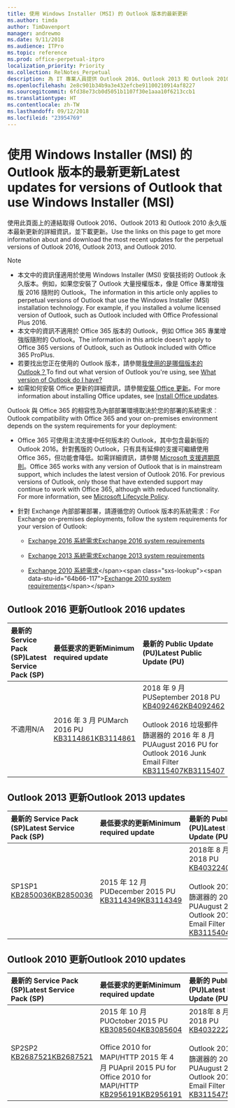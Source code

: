 ```yaml
---
title: 使用 Windows Installer (MSI) 的 Outlook 版本的最新更新
ms.author: timda
author: TimDavenport
manager: andrewmo
ms.date: 9/11/2018
ms.audience: ITPro
ms.topic: reference
ms.prod: office-perpetual-itpro
localization_priority: Priority
ms.collection: RelNotes_Perpetual
description: 為 IT 專業人員提供 Outlook 2016、Outlook 2013 和 Outlook 2010 永久版本的最新更新資訊連結
ms.openlocfilehash: 2e8c901b34b9a3e432efcbe91100210914af8227
ms.sourcegitcommit: 6fd38e73cb0d5051b1107f30e1aaa10f6213ccb1
ms.translationtype: HT
ms.contentlocale: zh-TW
ms.lasthandoff: 09/12/2018
ms.locfileid: "23954769"
---
```

# <a name="latest-updates-for-versions-of-outlook-that-use-windows-installer-msi"></a><span data-ttu-id="64b66-103">使用 Windows Installer (MSI) 的 Outlook 版本的最新更新</span><span class="sxs-lookup"><span data-stu-id="64b66-103">Latest updates for versions of Outlook that use Windows Installer (MSI)</span></span>

<span data-ttu-id="64b66-104">使用此頁面上的連結取得 Outlook 2016、Outlook 2013 和 Outlook 2010 永久版本最新更新的詳細資訊，並下載更新。</span><span class="sxs-lookup"><span data-stu-id="64b66-104">Use the links on this page to get more information about and download the most recent updates for the perpetual versions of Outlook 2016, Outlook 2013, and Outlook 2010.</span></span>
  
> [!NOTE]
> - <span data-ttu-id="64b66-p101">本文中的資訊僅適用於使用 Windows Installer (MSI) 安裝技術的 Outlook 永久版本。例如，如果您安裝了 Outlook 大量授權版本，像是 Office 專業增強版 2016 隨附的 Outlook。</span><span class="sxs-lookup"><span data-stu-id="64b66-p101">The information in this article only applies to perpetual versions of Outlook that use the Windows Installer (MSI) installation technology. For example, if you installed a volume licensed version of Outlook, such as Outlook included with Office Professional Plus 2016.</span></span>
> - <span data-ttu-id="64b66-107">本文中的資訊不適用於 Office 365 版本的 Outlook，例如 Office 365 專業增強版隨附的 Outlook。</span><span class="sxs-lookup"><span data-stu-id="64b66-107">The information in this article doesn't apply to Office 365 versions of Outlook, such as Outlook included with Office 365 ProPlus.</span></span>
> - <span data-ttu-id="64b66-108">若要找出您正在使用的 Outlook 版本，請參閱[我使用的是哪個版本的 Outlook？](https://support.office.com/article/b3a9568c-edb5-42b9-9825-d48d82b2257c)</span><span class="sxs-lookup"><span data-stu-id="64b66-108">To find out what version of Outlook you're using, see [What version of Outlook do I have?](https://support.office.com/article/b3a9568c-edb5-42b9-9825-d48d82b2257c)</span></span>
> - <span data-ttu-id="64b66-109">如需如何安裝 Office 更新的詳細資訊，請參閱[安裝 Office 更新](https://support.office.com/article/2ab296f3-7f03-43a2-8e50-46de917611c5)。</span><span class="sxs-lookup"><span data-stu-id="64b66-109">For more information about installing Office updates, see [Install Office updates](https://support.office.com/article/2ab296f3-7f03-43a2-8e50-46de917611c5).</span></span> 
  
<span data-ttu-id="64b66-110">Outlook 與 Office 365 的相容性及內部部署環境取決於您的部署的系統需求︰</span><span class="sxs-lookup"><span data-stu-id="64b66-110">Outlook compatibility with Office 365 and your on-premises environment depends on the system requirements for your deployment:</span></span>
  
- <span data-ttu-id="64b66-p102">Office 365 可使用主流支援中任何版本的 Outlook，其中包含最新版的 Outlook 2016。針對舊版的 Outlook，只有具有延伸的支援可繼續使用 Office 365，但功能會降低。如需詳細資訊，請參閱 [Microsoft 支援週期原則](https://support.microsoft.com/lifecycle)。</span><span class="sxs-lookup"><span data-stu-id="64b66-p102">Office 365 works with any version of Outlook that is in mainstream support, which includes the latest version of Outlook 2016. For previous versions of Outlook, only those that have extended support may continue to work with Office 365, although with reduced functionality. For more information, see [Microsoft Lifecycle Policy](https://support.microsoft.com/lifecycle).</span></span>
    
- <span data-ttu-id="64b66-114">針對 Exchange 內部部署部署，請遵循您的 Outlook 版本的系統需求︰</span><span class="sxs-lookup"><span data-stu-id="64b66-114">For Exchange on-premises deployments, follow the system requirements for your version of Outlook:</span></span>
    
  - [<span data-ttu-id="64b66-115">Exchange 2016 系統需求</span><span class="sxs-lookup"><span data-stu-id="64b66-115">Exchange 2016 system requirements</span></span>](https://docs.microsoft.com/Exchange/plan-and-deploy/system-requirements)
    
  - [<span data-ttu-id="64b66-116">Exchange 2013 系統需求</span><span class="sxs-lookup"><span data-stu-id="64b66-116">Exchange 2013 system requirements</span></span>](https://technet.microsoft.com/en-us/library/aa996719%28v=exchg.150%29.aspx)
    
  - <span data-ttu-id="64b66-117">[Exchange 2010 系統需求](https://docs.microsoft.com/previous-versions/office/exchange-server-2010/aa996719(v=exchg.141))</span><span class="sxs-lookup"><span data-stu-id="64b66-117">[Exchange 2010 system requirements](https://docs.microsoft.com/previous-versions/office/exchange-server-2010/aa996719(v=exchg.141))</span></span>

   
## <a name="outlook-2016-updates"></a><span data-ttu-id="64b66-118">Outlook 2016 更新</span><span class="sxs-lookup"><span data-stu-id="64b66-118">Outlook 2016 updates</span></span>

|<span data-ttu-id="64b66-119">**最新的 Service Pack (SP)**</span><span class="sxs-lookup"><span data-stu-id="64b66-119">**Latest Service Pack (SP)**</span></span>|<span data-ttu-id="64b66-120">**最低要求的更新**</span><span class="sxs-lookup"><span data-stu-id="64b66-120">**Minimum required update**</span></span>|<span data-ttu-id="64b66-121">**最新的 Public Update (PU)**</span><span class="sxs-lookup"><span data-stu-id="64b66-121">**Latest Public Update (PU)**</span></span>|
|:-----|:-----|:-----|
|<span data-ttu-id="64b66-122">不適用</span><span class="sxs-lookup"><span data-stu-id="64b66-122">N/A</span></span>  <br/> |<span data-ttu-id="64b66-123">2016 年 3 月 PU</span><span class="sxs-lookup"><span data-stu-id="64b66-123">March 2016 PU</span></span> <br/>[<span data-ttu-id="64b66-124">KB3114861</span><span class="sxs-lookup"><span data-stu-id="64b66-124">KB3114861</span></span>](https://support.microsoft.com/help/3114861) <br/> |<span data-ttu-id="64b66-125">2018 年 9 月 PU</span><span class="sxs-lookup"><span data-stu-id="64b66-125">September 2018 PU</span></span> <br/>[<span data-ttu-id="64b66-126">KB4092462</span><span class="sxs-lookup"><span data-stu-id="64b66-126">KB4092462</span></span>](https://support.microsoft.com/en-us/help/4092462) <br/><br/> <span data-ttu-id="64b66-127">Outlook 2016 垃圾郵件篩選器的 2016 年 8 月 PU</span><span class="sxs-lookup"><span data-stu-id="64b66-127">August 2016 PU for Outlook 2016 Junk Email Filter</span></span>  <br/>[<span data-ttu-id="64b66-128">KB3115407</span><span class="sxs-lookup"><span data-stu-id="64b66-128">KB3115407</span></span>](https://support.microsoft.com/help/3115407) <br/> |
   
## <a name="outlook-2013-updates"></a><span data-ttu-id="64b66-129">Outlook 2013 更新</span><span class="sxs-lookup"><span data-stu-id="64b66-129">Outlook 2013 updates</span></span>

|<span data-ttu-id="64b66-130">**最新的 Service Pack (SP)**</span><span class="sxs-lookup"><span data-stu-id="64b66-130">**Latest Service Pack (SP)**</span></span>|<span data-ttu-id="64b66-131">**最低要求的更新**</span><span class="sxs-lookup"><span data-stu-id="64b66-131">**Minimum required update**</span></span>|<span data-ttu-id="64b66-132">**最新的 Public Update (PU)**</span><span class="sxs-lookup"><span data-stu-id="64b66-132">**Latest Public Update (PU)**</span></span>|
|:-----|:-----|:-----|
|<span data-ttu-id="64b66-133">SP1</span><span class="sxs-lookup"><span data-stu-id="64b66-133">SP1</span></span>  <br/>[<span data-ttu-id="64b66-134">KB2850036</span><span class="sxs-lookup"><span data-stu-id="64b66-134">KB2850036</span></span>](https://go.microsoft.com/fwlink/p/?LinkId=512538) <br/> |<span data-ttu-id="64b66-135">2015 年 12 月 PU</span><span class="sxs-lookup"><span data-stu-id="64b66-135">December 2015 PU</span></span> <br/>[<span data-ttu-id="64b66-136">KB3114349</span><span class="sxs-lookup"><span data-stu-id="64b66-136">KB3114349</span></span>](https://support.microsoft.com/kb/3114349) <br/> |<span data-ttu-id="64b66-137">2018年 8 月PU</span><span class="sxs-lookup"><span data-stu-id="64b66-137">August 2018 PU</span></span> <br/>[<span data-ttu-id="64b66-138">KB4032240</span><span class="sxs-lookup"><span data-stu-id="64b66-138">KB4032240</span></span>](https://support.microsoft.com/en-us/help/4032240) <br/><br/>  <span data-ttu-id="64b66-139">Outlook 2013 垃圾郵件篩選器的 2016 年 8 月 PU</span><span class="sxs-lookup"><span data-stu-id="64b66-139">August 2016 PU for Outlook 2013 Junk Email Filter</span></span> <br/> [<span data-ttu-id="64b66-140">KB3115404</span><span class="sxs-lookup"><span data-stu-id="64b66-140">KB3115404</span></span>](https://support.microsoft.com/kb/3115404) <br/> |
   
## <a name="outlook-2010-updates"></a><span data-ttu-id="64b66-141">Outlook 2010 更新</span><span class="sxs-lookup"><span data-stu-id="64b66-141">Outlook 2010 updates</span></span>

|<span data-ttu-id="64b66-142">**最新的 Service Pack (SP)**</span><span class="sxs-lookup"><span data-stu-id="64b66-142">**Latest Service Pack (SP)**</span></span>|<span data-ttu-id="64b66-143">**最低要求的更新**</span><span class="sxs-lookup"><span data-stu-id="64b66-143">**Minimum required update**</span></span>|<span data-ttu-id="64b66-144">**最新的 Public Update (PU)**</span><span class="sxs-lookup"><span data-stu-id="64b66-144">**Latest Public Update (PU)**</span></span>|
|:-----|:-----|:-----|
|<span data-ttu-id="64b66-145">SP2</span><span class="sxs-lookup"><span data-stu-id="64b66-145">SP2</span></span> <br/>[<span data-ttu-id="64b66-146">KB2687521</span><span class="sxs-lookup"><span data-stu-id="64b66-146">KB2687521</span></span>](https://go.microsoft.com/fwlink/p/?LinkId=512542) <br/> |<span data-ttu-id="64b66-147">2015 年 10 月 PU</span><span class="sxs-lookup"><span data-stu-id="64b66-147">October 2015 PU</span></span> <br/> [<span data-ttu-id="64b66-148">KB3085604</span><span class="sxs-lookup"><span data-stu-id="64b66-148">KB3085604</span></span>](https://support.microsoft.com/kb/3085604) <br/><br/>  <span data-ttu-id="64b66-149">Office 2010 for MAPI/HTTP 2015 年 4 月 PU</span><span class="sxs-lookup"><span data-stu-id="64b66-149">April 2015 PU for Office 2010 for MAPI/HTTP</span></span> <br/> [<span data-ttu-id="64b66-150">KB2956191</span><span class="sxs-lookup"><span data-stu-id="64b66-150">KB2956191</span></span>](https://support.microsoft.com/en-us/help/2956191/april-14-2015-update-for-office-2010-kb2956191) <br/> |<span data-ttu-id="64b66-151">2018年 8 月PU</span><span class="sxs-lookup"><span data-stu-id="64b66-151">August 2018 PU</span></span> <br/>[<span data-ttu-id="64b66-152">KB4032222</span><span class="sxs-lookup"><span data-stu-id="64b66-152">KB4032222</span></span>](https://support.microsoft.com/en-us/help/4032222) <br/><br/>  <span data-ttu-id="64b66-153">Outlook 2010 垃圾郵件篩選器的 2016 年 8 月 PU</span><span class="sxs-lookup"><span data-stu-id="64b66-153">August 2016 PU for Outlook 2010 Junk Email Filter</span></span> <br/> [<span data-ttu-id="64b66-154">KB3115475</span><span class="sxs-lookup"><span data-stu-id="64b66-154">KB3115475</span></span>](https://support.microsoft.com/kb/3115475) <br/> |
   

